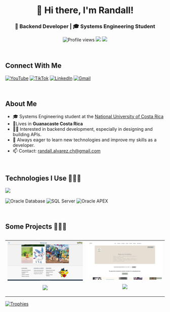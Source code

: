 <h1 align="center">🙈 Hi there, I'm Randall! </h1>
<h3 align="center">🤑 Backend Developer | 🎓 Systems Engineering Student </h3>


<p align="center">
  <img src="https://komarev.com/ghpvc/?username=Ogiwara-unu&color=000000" alt="Profile views" />
  <img src="https://img.shields.io/github/followers/Ogiwara-unu?style=social" />
  <img src="https://img.shields.io/github/stars/Ogiwara-unu?style=social" />
</p>
  
  <br>

 <h2 align="left">Connect With Me</h3>

<p align="left">
  <a href="https://www.youtube.com/@RandallAlv" target="blank"><img align="center" src="https://img.shields.io/badge/YouTube-FF0000?style=for-the-badge&logo=youtube&logoColor=white" alt="YouTube" /></a>
  <a href="https://www.tiktok.com/@ogiwara_fms" target="blank"><img align="center" src="https://img.shields.io/badge/TikTok-000000?style=for-the-badge&logo=tiktok&logoColor=white" alt="TikTok" /></a>
  <a href="https://www.linkedin.com/in/randallalv" target="blank"><img align="center" src="https://img.shields.io/badge/LinkedIn-0077B5?style=for-the-badge&logo=linkedin&logoColor=white" alt="LinkedIn" /></a>
  <a href="mailto:randall.alvarez.ch@gmail.com" target="blank"><img align="center" src="https://img.shields.io/badge/Gmail-D14836?style=for-the-badge&logo=gmail&logoColor=white" alt="Gmail" /></a>
</p>

<br>

## About Me

- 🎓 Systems Engineering student at the [National University of Costa Rica](https://www.una.ac.cr/)
- 🏡Lives in **Guanacaste Costa Rica**
- 👨‍💻 Interested in backend development, especially in designing and building APIs.
- 🚀 Always eager to learn new technologies and improve my skills as a developer.
- 📫 Contact: randall.alvarez.ch@gmail.com

<br>

## Technologies I Use 👨🏻‍💻

<p align="left">
  <a href="https://skillicons.dev">
    <img src="https://skillicons.dev/icons?i=androidstudio,cpp,java,php,py,css,html,js,ts,discord,angular,react,jquery,express,nodejs,bootstrap,azure,mysql,sqlite,firebase,git,github,docker,postman,vscode,figma,markdown,bash,laravel&perline=12" />
  </a>
</p>

<p align="left">
  <img src="https://img.shields.io/badge/Oracle_DB-F80000?style=for-the-badge&logo=oracle&logoColor=white" alt="Oracle Database" />
  <img src="https://img.shields.io/badge/SQL_Server-CC2927?style=for-the-badge&logo=microsoftsqlserver&logoColor=white" alt="SQL Server" />
  <img src="https://img.shields.io/badge/Oracle_APEX-F80000?style=for-the-badge&logo=oracle&logoColor=white" alt="Oracle APEX" />
</p>

<br>

## Some Projects 👨🏻‍💻

<table align="left">
<tr>
  <td width="25%" align="center">
    <a href="https://github.com/Ogiwara-unu/PokeProject" target="blank">
      <img align="center" width="100%" src="https://raw.githubusercontent.com/Ogiwara-unu/Ogiwara-unu/main/assets/pokeProject.png" alt="PokeProject" />
    </a>
    <p>
      <a href="https://github.com/Ogiwara-unu/PokeProject" target="blank">
        <img src="https://img.shields.io/badge/GitHub-100000?style=for-the-badge&logo=github&logoColor=white" />
      </a>
    </p>
  </td>

  <td width="25%" align="center">
    <a href="https://github.com/Ogiwara-unu/OkaryMsc" target="blank">
      <img align="center" width="100%" src="https://raw.githubusercontent.com/Ogiwara-unu/Ogiwara-unu/main/assets/okary.png" alt="okarysMsc" />
    </a>
    <p>
      <a href="https://github.com/Ogiwara-unu/OkaryMsc" target="blank">
        <img src="https://img.shields.io/badge/GitHub-100000?style=for-the-badge&logo=github&logoColor=white" />
      </a>
    </p>
  </td>
</tr>
</table>


<br><br><br><br>

<div align="left">
  <a href="https://github.com/ryo-ma/github-profile-trophy">
    <img src="https://github-profile-trophy.vercel.app/?username=Ogiwara-unu&theme=radical&row=1&column=7&margin-h=15&margin-w=5&no-bg=true" alt="Trophies" width="84%" />
  </a>
</div>
</p>
